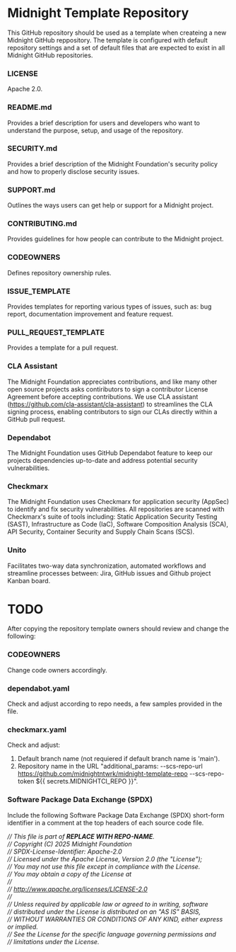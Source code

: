 # Midnight Template Repository

This GitHub repository should be used as a template when createing a new Midnight GitHub reppository.
The template is configured with default repository settings and a set of default files that are expected to exist in all Midnight GitHub repositories.

### LICENSE

Apache 2.0.

### README.md

Provides a brief description for users and developers who want to understand the purpose, setup, and usage of the repository.

### SECURITY.md

Provides a brief description of the Midnight Foundation's security policy and how to properly disclose security issues.

### SUPPORT.md

Outlines the ways users can get help or support for a Midnight project.

### CONTRIBUTING.md

Provides guidelines for how people can contribute to the Midnight project.

### CODEOWNERS

Defines repository ownership rules.

### ISSUE_TEMPLATE

Provides templates for reporting various types of issues, such as: bug report, documentation improvement and feature request.

### PULL_REQUEST_TEMPLATE

Provides a template for a pull request.

### CLA Assistant

The Midnight Foundation appreciates contributions, and like many other open source projects asks contiributors to sign a contributor
License Agreement before accepting contributions. We use CLA assistant (https://github.com/cla-assistant/cla-assistant) to streamlines the CLA
signing process, enabling contributors to sign our CLAs directly within a GitHub pull request.

### Dependabot

The Midnight Foundation uses GitHub Dependabot feature to keep our projects dependencies up-to-date and address potential security vulnerabilities. 

### Checkmarx

The Midnight Foundation uses Checkmarx for application security (AppSec) to identify and fix security vulnerabilities.
All repositories are scanned with Checkmarx's suite of tools including: Static Application Security Testing (SAST), Infrastructure as Code (IaC), Software Composition Analysis (SCA), API Security, Container Security and Supply Chain Scans (SCS).

### Unito

Facilitates two-way data synchronization, automated workflows and streamline processes between: Jira, GitHub issues and Github project Kanban board. 

# TODO

After copying the repository template owners should review and change the following:

### CODEOWNERS

Change code owners accordingly.

### dependabot.yaml

Check and adjust according to repo needs, a few samples provided in the file.

### checkmarx.yaml

Check and adjust:

1. Default branch name (not requiered if default branch name is 'main').
2. Repository name in the URL "additional_params: --scs-repo-url https://github.com/midnightntwrk/midnight-template-repo --scs-repo-token ${{ secrets.MIDNIGHTCI_REPO }}".

### Software Package Data Exchange (SPDX)
Include the following Software Package Data Exchange (SPDX) short-form identifier in a comment at the top headers of each source code file.


 <I>// This file is part of <B>REPLACE WITH REPO-NAME</B>.<BR>
 // Copyright (C) 2025 Midnight Foundation<BR>
 // SPDX-License-Identifier: Apache-2.0<BR>
 // Licensed under the Apache License, Version 2.0 (the "License");<BR>
 // You may not use this file except in compliance with the License.<BR>
 // You may obtain a copy of the License at<BR>
 //<BR>
 //	http://www.apache.org/licenses/LICENSE-2.0<BR>
 //<BR>
 // Unless required by applicable law or agreed to in writing, software<BR>
 // distributed under the License is distributed on an "AS IS" BASIS,<BR>
 // WITHOUT WARRANTIES OR CONDITIONS OF ANY KIND, either express or implied.<BR>
 // See the License for the specific language governing permissions and<BR>
 // limitations under the License.</I>

